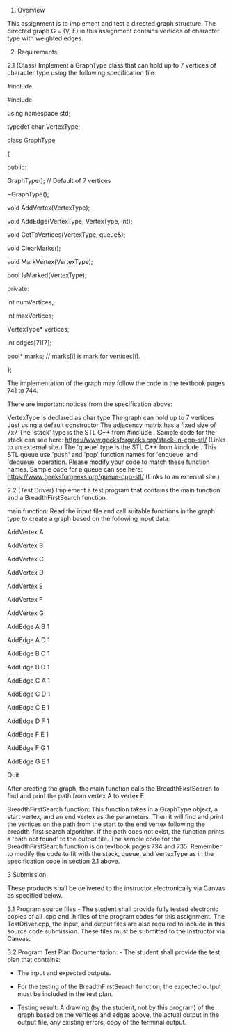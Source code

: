 1. Overview

This assignment is to implement and test a directed graph structure. The directed graph G = (V, E) in this assignment contains vertices of character type with weighted edges. 

2. Requirements

2.1 (Class) Implement a GraphType class that can hold up to 7 vertices of character type using the following specification file:

#include <stack>
   
#include <queue>


using namespace std;


typedef char VertexType;


class GraphType

{

public:

   GraphType(); // Default of 7 vertices
   
   ~GraphType();
   
   void AddVertex(VertexType);
   
   void AddEdge(VertexType, VertexType, int);
   
   void GetToVertices(VertexType, queue<VertexType>&);
   
   void ClearMarks();
   
   void MarkVertex(VertexType);
   
   bool IsMarked(VertexType);

private:
   
   int numVertices;
   
   int maxVertices;
   
   VertexType* vertices;
   
   int edges[7][7];

bool* marks; // marks[i] is mark for vertices[i].

};


The implementation of the graph may follow the code in the textbook pages 741 to 744.


There are important notices from the specification above:

   VertexType is declared as char type
   The graph can hold up to 7 vertices
   Just using a default constructor
   The adjacency matrix has a fixed size of 7x7
   The 'stack' type is the STL C++ from #include <stack>. Sample code for the stack can see here: https://www.geeksforgeeks.org/stack-in-cpp-stl/ (Links to an external site.)
    The 'queue' type is the STL C++ from #include <queue>. This STL queue use 'push' and 'pop' function names for 'enqueue' and 'dequeue' operation. Please modify your code to match these function names. Sample code for a queue can see here: https://www.geeksforgeeks.org/queue-cpp-stl/ (Links to an external site.)

2.2 (Test Driver) Implement a test program that contains the main function and a BreadthFirstSearch function.

main function: Read the input file and call suitable functions in the graph type to create a graph based on the following input data:

AddVertex A

AddVertex B

AddVertex C

AddVertex D

AddVertex E

AddVertex F

AddVertex G

AddEdge A B 1

AddEdge A D 1

AddEdge B C 1

AddEdge B D 1

AddEdge C A 1

AddEdge C D 1

AddEdge C E 1

AddEdge D F 1

AddEdge F E 1

AddEdge F G 1

AddEdge G E 1

Quit

After creating the graph, the main function calls the BreadthFirstSearch to find and print the path from vertex A to vertex E

BreadthFirstSearch function: This function takes in a GraphType object, a start vertex, and an end vertex as the parameters. Then it will find and print the vertices on the path from the start to the end vertex following the breadth-first search algorithm. If the path does not exist, the function prints a 'path not found' to the output file. The sample code for the BreadthFirstSearch function is on textbook pages 734 and 735. Remember to modify the code to fit with the stack, queue, and VertexType as in the specification code in section 2.1 above.


3 Submission

 These products shall be delivered to the instructor electronically via Canvas as specified below.

3.1 Program source files - The student shall provide fully tested electronic copies of all .cpp and .h files of the program codes for this assignment. The TestDriver.cpp, the input, and output files are also required to include in this source code submission. These files must be submitted to the instructor via Canvas.

3.2 Program Test Plan Documentation: - The student shall provide the test plan that contains:

  - The input and expected outputs.

  -  For the testing of the BreadthFirstSearch function, the expected output must be included in the test plan. 

  - Testing result: A drawing (by the student, not by this program) of the graph based on the vertices and edges above, the actual output in the output file, any existing errors, copy of the terminal output. 
